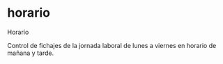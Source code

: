 # horario
Horario

Control de fichajes de la jornada laboral de lunes a viernes en horario de mañana y tarde.
